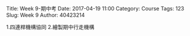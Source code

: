 Title: Week 9-期中考
Date: 2017-04-19 11:00
Category: Course
Tags: 123
Slug: Week 9
Author: 40423214

1.四連桿機構協同
2.繪製期中行走機構